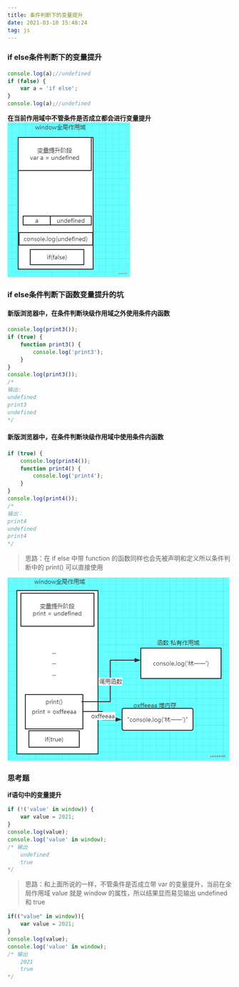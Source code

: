 ```yaml
---
title: 条件判断下的变量提升
date: 2021-03-10 15:48:24
tag: js
---
```


### if else条件判断下的变量提升
```js
console.log(a);//undefined
if (false) {
    var a = 'if else';
}
console.log(a);//undefined
```
**在当前作用域中不管条件是否成立都会进行变量提升**
![4](/assets/jsImg/variablePromotion/4.png "4")

### if else条件判断下函数变量提升的坑
#### 新版浏览器中，在条件判断块级作用域之外使用条件内函数
```js
console.log(print3());
if (true) {
    function print3() {
        console.log('print3');
    }
}
console.log(print3());
/*
输出:
undefined
print3
undefined
*/
```

#### 新版浏览器中，在条件判断块级作用域中使用条件内函数
```js
if (true) {
    console.log(print4());
    function print4() {
        console.log('print4');
    }
}
console.log(print4());
/*
输出：
print4
undefined
print4
*/
```
>思路：在 if else 中带 function 的函数同样也会先被声明和定义所以条件判断中的 print() 可以直接使用

![5](/assets/jsImg/variablePromotion/5.png "5")

### 思考题
**if语句中的变量提升**
```js
if (!('value' in window)) {
    var value = 2021;
}
console.log(value);
console.log('value' in window);
/* 输出
    undefined
    true
*/
```
>思路：和上面所说的一样，不管条件是否成立带 var 的变量提升，当前在全局作用域 value 就是 window 的属性，所以结果显而易见输出 undefined 和 true

```js
if(("value" in window)){
    var value = 2021; 
}
console.log(value); 
console.log('value' in window); 
/* 输出
    2021
    true
*/
```

